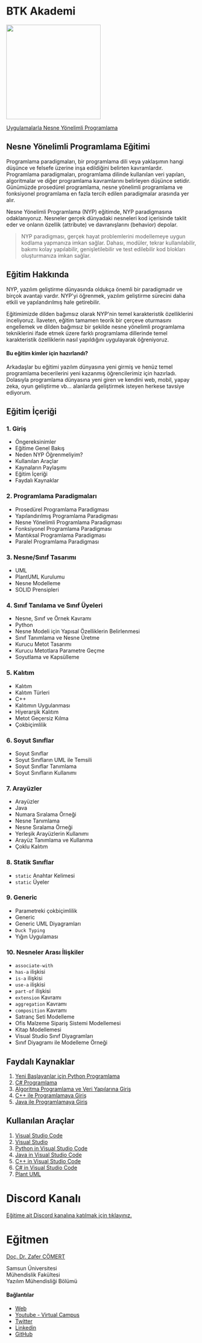 # BTK Akademi 
<div aling="center">
<p>
<a href="https://www.btkakademi.gov.tr/portal/course/uygulamalarla-nesne-yonelimli-programlama-27027" target="_blank">
<img width="250px" src="https://assets-btkakademi-gov-tr.akamaized.net/api/gallery/51/1381062e-1c00-49f1-8b62-c77992797e79/302_0x400.jpg?t=1693464864274" />
</a>
</p>
<p>
<a href="https://www.btkakademi.gov.tr/portal/course/uygulamalarla-nesne-yonelimli-programlama-27027" target="_blank">
Uygulamalarla Nesne Yönelimli Programlama
</a>
</p>
</div>


## Nesne Yönelimli Programlama Eğitimi

Programlama paradigmaları, bir programlama dili veya yaklaşımın hangi düşünce ve felsefe üzerine inşa edildiğini belirten kavramlardır. Programlama paradigmaları, programlama dilinde kullanılan veri yapıları, algoritmalar ve diğer programlama kavramlarını belirleyen düşünce setidir. Günümüzde prosedürel programlama, nesne yönelimli programlama ve fonksiyonel programlama en fazla tercih edilen paradigmalar arasında yer alır. 

Nesne Yönelimli Programlama (NYP) eğitimde, NYP paradigmasına odaklanıyoruz. Nesneler gerçek dünyadaki nesneleri kod içerisinde taklit eder ve onların özellik (attribute) ve davranışlarını (behavior) depolar.  

>NYP paradigması, gerçek hayat problemlerini modellemeye uygun kodlama yapmanıza imkan sağlar. Dahası, modüler, tekrar kullanılabilir, bakımı kolay yapılabilir, genişletilebilir ve test edilebilir kod blokları oluşturmanıza imkan sağlar. 

## Eğitim Hakkında 
NYP, yazılım geliştirme dünyasında oldukça önemli bir paradigmadır ve birçok avantajı vardır. NYP'yi öğrenmek, yazılım geliştirme sürecini daha etkili ve yapılandırılmış hale getirebilir. 

Eğitimimizde dilden bağımsız olarak NYP'nin temel karakteristik özelliklerini inceliyoruz. İlaveten, eğitim tamamen teorik bir çerçeve oturmasını engellemek ve dilden bağımsız bir şekilde nesne yönelimli programlama tekniklerini ifade etmek üzere farklı programlama dillerinde temel karakteristik özelliklerin nasıl yapıldığını uygulayarak öğreniyoruz. 

#### Bu eğitim kimler için hazırlandı?

Arkadaşlar bu eğitimi yazılım dünyasına yeni girmiş ve henüz temel programlama becerilerini yeni kazanmış öğrencilerimiz için hazırladı. Dolasıyla programlama dünyasına yeni giren ve kendini web, mobil, yapay zeka, oyun geliştirme vb... alanlarda geliştirmek isteyen herkese tavsiye ediyorum. 

## Eğitim İçeriği 

### 1. Giriş
* Öngereksinimler
* Eğitime Genel Bakış
* Neden NYP Öğrenmeliyim?
* Kullanılan Araçlar
* Kaynaların Paylaşımı
* Eğitim İçeriği 
* Faydalı Kaynaklar

### 2. Programlama Paradigmaları
* Prosedürel Programlama Paradigması
* Yapılandırılmış Programlama Paradigması
* Nesne Yönelimli Programlama Paradigması
* Fonksiyonel Programlama Paradigması
* Mantıksal Programlama Paradigması
* Paralel Programlama Paradigması

### 3. Nesne/Sınıf Tasarımı 
* UML 
* PlantUML Kurulumu
* Nesne Modelleme
* SOLID Prensipleri

### 4. Sınıf Tanılama ve Sınıf Üyeleri 
* Nesne, Sınıf ve Örnek Kavramı
* Python 
* Nesne Modeli için Yapısal Özelliklerin Belirlenmesi
* Sınıf Tanımlama ve Nesne Üretme
* Kurucu Metot Tasarımı 
* Kurucu Metotlara Parametre Geçme
* Soyutlama ve Kapsülleme

### 5. Kalıtım
* Kalıtım
* Kalıtım Türleri
* C++
* Kalıtımın Uygulanması 
* Hiyerarşik Kalıtım 
* Metot Geçersiz Kılma
* Çokbiçimlilik 

### 6. Soyut Sınıflar
* Soyut Sınıflar
* Soyut Sınıfların UML ile Temsili
* Soyut Sınıflar Tanımlama
* Soyut Sınıfların Kullanımı

### 7. Arayüzler
* Arayüzler
* Java
* Numara Sıralama Örneği
* Nesne Tanımlama 
* Nesne Sıralama Örneği 
* Yerleşik Arayüzlerin Kullanımı 
* Arayüz Tanımlama ve Kullanma
* Çoklu Kalıtım 

### 8. Statik Sınıflar
* ``static`` Anahtar Kelimesi
* ``static`` Üyeler

### 9. Generic
* Parametreki çokbiçimlilik 
* Generic 
* Generic UML Diyagramları 
* ``Duck Typing`` 
* Yığın Uygulaması 

### 10. Nesneler Arası İlişkiler 
* ``associate-with`` 
* ``has-a`` ilişkisi
* ``is-a`` ilişkisi
* ``use-a`` ilişkisi
* ``part-of`` ilişkisi
* ``extension`` Kavramı
* ``aggregation`` Kavramı
* ``composition`` Kavramı
* Satranç Seti Modelleme
* Ofis Malzeme Sipariş Sistemi Modellemesi 
* Kitap Modellemesi
* Visual Studio Sınıf Diyagramları 
* Sınıf Diyagramı ile Modelleme Örneği


## Faydalı Kaynaklar
1. [Yeni Başlayanlar için Python Programlama](https://www.btkakademi.gov.tr/portal/course/yeni-baslayanlar-icin-python-programlama-26252)
2. [C# Programlama](https://www.btkakademi.gov.tr/portal/course/c-programlama-26083)
3. [Algoritma Programlama ve Veri Yapılarına Giriş](https://www.btkakademi.gov.tr/portal/course/algoritma-programlama-ve-veri-yapilarina-giris-12565)
4. [C++ ile Programlamaya Giriş](https://www.btkakademi.gov.tr/portal/course/c-ile-programlamaya-giris-20172)
5. [Java ile Programlamaya Giriş](https://www.btkakademi.gov.tr/portal/course/java-ile-programlamaya-giris-9617)

## Kullanılan Araçlar
1. [Visual Studio Code](https://code.visualstudio.com/)
2. [Visual Studio](https://visualstudio.microsoft.com/downloads/)
3. [Python in Visual Studio Code](https://code.visualstudio.com/docs/languages/python)
4. [Java in Visual Studio Code](https://code.visualstudio.com/docs/languages/java)
5. [C++ in Visual Studio Code](https://code.visualstudio.com/docs/languages/cpp)
6. [C# in Visual Studio Code](https://code.visualstudio.com/docs/languages/cpp)
7. [Plant UML](https://plantuml.com/)

# Discord Kanalı
[Eğitime ait Discord kanalına katılmak için tıklayınız.](https://discord.gg/g2VKE8Sn9w)

# Eğitmen 
[Doç. Dr. Zafer CÖMERT](http://www.zafercomert.com/)

Samsun Üniversitesi <br />
Mühendislik Fakültesi <br /> 
Yazılım Mühendisliği Bölümü

#### Bağlantılar

* [Web](http://www.zafercomert.com/)
* [Youtube - Virtual Campus](https://www.youtube.com/@virtual.campus)
* [Twitter](https://twitter.com/dr_zafer_comert)
* [Linkedin](https://www.linkedin.com/in/zafer-c%C3%B6mert-51000367/)
* [GitHub](https://github.com/zcomert)